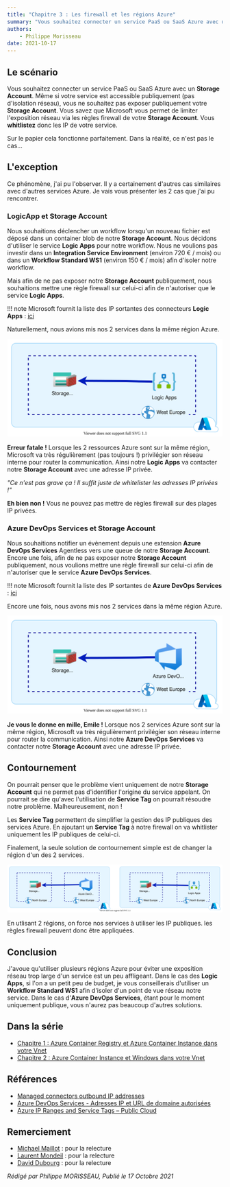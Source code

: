 ```yaml
---
title: "Chapitre 3 : Les firewall et les régions Azure"
summary: "Vous souhaitez connecter un service PaaS ou SaaS Azure avec un Storage Account. Même si votre service est accessible publiquement (pas d'isolation réseau), vous ne souhaitez pas cependant pas exposer publiquement votre Storage Account."
authors:
    - Philippe Morisseau
date: 2021-10-17
---
```

## Le scénario

Vous souhaitez connecter un service PaaS ou SaaS Azure avec un **Storage Account**. Même si votre service est accessible publiquement (pas d'isolation réseau), vous ne souhaitez pas exposer publiquement votre **Storage Account**. Vous savez que Microsoft vous permet de limiter l'exposition réseau via les règles firewall de votre **Storage Account**. Vous **whitlistez** donc les IP de votre service. 

Sur le papier cela fonctionne parfaitement. Dans la réalité, ce n'est pas le cas...

## L'exception

Ce phénomène, j'ai pu l'observer. Il y a certainement d'autres cas similaires avec d'autres services Azure. Je vais vous présenter les 2 cas que j'ai pu rencontrer.

### LogicApp et Storage Account

Nous souhaitions déclencher un workflow lorsqu'un nouveau fichier est déposé dans un container blob de notre **Storage Account**. Nous décidons d'utiliser le service **Logic Apps** pour notre workflow. Nous ne voulions pas investir dans un **Integration Service Environment** (environ 720 € / mois) ou dans un **Workflow Standard WS1** (environ 150 € / mois) afin d'isoler notre workflow.

Mais afin de ne pas exposer notre **Storage Account** publiquement, nous souhaitions mettre une règle firewall sur celui-ci afin de n'autoriser que le service **Logic Apps**. 

!!! note 
    Microsoft fournit la liste des IP sortantes des connecteurs **Logic Apps** : [ici](https://docs.microsoft.com/en-us/connectors/common/outbound-IP-addresses#azure-logic-apps)

Naturellement, nous avions mis nos 2 services dans la même région Azure.

![logic apps](../../img/azureException.firewallAndRegion.svg)

**Erreur fatale !** Lorsque les 2 ressources Azure sont sur la même région, Microsoft va très régulièrement (pas toujours !) privilégier son réseau interne pour router la communication. Ainsi notre **Logic Apps** va contacter notre **Storage Account** avec une adresse IP privée. 

*"Ce n'est pas grave ça ! Il suffit juste de whitelister les adresses IP privées !"* 

**Eh bien non !** Vous ne pouvez pas mettre de règles firewall sur des plages IP privées. 

### Azure DevOps Services et Storage Account

Nous souhaitions notifier un évènement depuis une extension **Azure DevOps Services** Agentless vers une queue de notre **Storage Account**. Encore une fois, afin de ne pas exposer notre **Storage Account** publiquement, nous voulions mettre une règle firewall sur celui-ci afin de n'autoriser que le service **Azure DevOps Services**.

!!! note
    Microsoft fournit la liste des IP sortantes de **Azure DevOps Services** : [ici](https://docs.microsoft.com/fr-fr/azure/devops/organizations/security/allow-list-IP-url?view=azure-devops&tabs=IP-V4#inbound-connections)

Encore une fois, nous avons mis nos 2 services dans la même région Azure.

![azure devops](../../img/azureException.firewallAndRegion2.svg)

**Je vous le donne en mille, Emile !** Lorsque nos 2 services Azure sont sur la même région, Microsoft va très régulièrement privilégier son réseau interne pour router la communication. Ainsi notre **Azure DevOps Services** va contacter notre **Storage Account** avec une adresse IP privée. 

## Contournement

On pourrait penser que le problème vient uniquement de notre **Storage Account** qui ne permet pas d'identifier l'origine du service appelant. On pourrait se dire qu'avec l'utilisation de **Service Tag** on pourrait résoudre notre problème. Malheureusement, non ! 

Les **Service Tag** permettent de simplifier la gestion des IP publiques des services Azure. En ajoutant un **Service Tag** à notre firewall on va whitlister uniquement les IP publiques de celui-ci.

Finalement, la seule solution de contournement simple est de changer la région d'un des 2 services.

![deux régions](../../img/azureException.firewallAndRegion3.svg)

En utlisant 2 régions, on force nos services à utiliser les IP publiques. les règles firewall peuvent donc être appliquées.

## Conclusion

J'avoue qu'utiliser plusieurs régions Azure pour éviter une exposition réseau trop large d'un service est un peu affligeant. 
Dans le cas des **Logic Apps**, si l'on a un petit peu de budget, je vous conseillerais d'utiliser un **Workflow Standard WS1** afin d'isoler d'un point de vue réseau notre service.
Dans le cas d'**Azure DevOps Services**, étant pour le moment uniquement publique, vous n'aurez pas beaucoup d'autres solutions.

## Dans la série

- [Chapitre 1 : Azure Container Registry et Azure Container Instance dans votre Vnet](../01.azureException.acrAndAciInYourVnet/)
- [Chapitre 2 : Azure Container Instance et Windows dans votre Vnet](../02.azureException.aciWindowsWithVnet/)

## Références

- [Managed connectors outbound IP addresses](https://docs.microsoft.com/en-us/connectors/common/outbound-IP-addresses#azure-logic-apps)
- [Azure DevOps Services - Adresses IP et URL de domaine autorisées](https://docs.microsoft.com/fr-fr/azure/devops/organizations/security/allow-list-IP-url?view=azure-devops&tabs=IP-V4#inbound-connections)
- [Azure IP Ranges and Service Tags – Public Cloud](https://www.microsoft.com/en-us/download/details.aspx?id=56519)

## Remerciement

- [Michael Maillot](https://twitter.com/michael_maillot) : pour la relecture
- [Laurent Mondeil](https://www.linkedin.com/in/laurent-mondeil-0a87a743/) : pour la relecture
- [David Dubourg](https://www.linkedin.com/in/dubourg-david-7413779/) : pour la relecture

_Rédigé par Philippe MORISSEAU, Publié le 17 Octobre 2021_